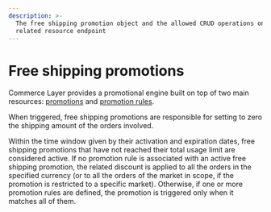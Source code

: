 ```yaml
---
description: >-
  The free shipping promotion object and the allowed CRUD operations on the
  related resource endpoint
---
```


# Free shipping promotions

Commerce Layer provides a promotional engine built on top of two main resources: [promotions](../promotions/) and [promotion rules](../promotion\_rules/).

When triggered, free shipping promotions are responsible for setting to zero the shipping amount of the orders involved.

Within the time window given by their activation and expiration dates, free shipping promotions that have not reached their total usage limit are considered active. If no promotion rule is associated with an active free shipping promotion, the related discount is applied to all the orders in the specified currency (or to all the orders of the market in scope, if the promotion is restricted to a specific market). Otherwise, if one or more promotion rules are defined, the promotion is triggered only when it matches all of them.
